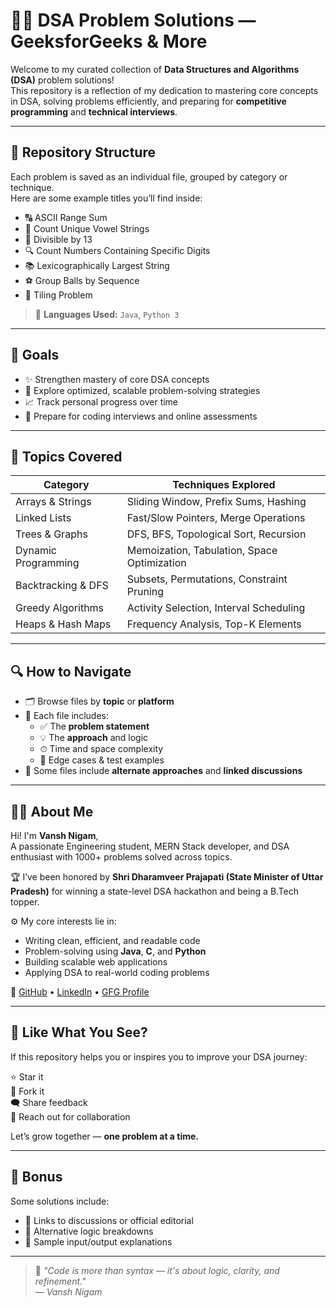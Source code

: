 # 👨‍💻 DSA Problem Solutions — GeeksforGeeks & More

Welcome to my curated collection of **Data Structures and Algorithms (DSA)** problem solutions!  
This repository is a reflection of my dedication to mastering core concepts in DSA, solving problems efficiently, and preparing for **competitive programming** and **technical interviews**.

---

## 📌 Repository Structure

Each problem is saved as an individual file, grouped by category or technique.  
Here are some example titles you’ll find inside:

- 🔠 ASCII Range Sum  
- 🔢 Count Unique Vowel Strings  
- 🧮 Divisible by 13  
- 🔍 Count Numbers Containing Specific Digits  
- 📚 Lexicographically Largest String  
- ⚽ Group Balls by Sequence  
- 🧱 Tiling Problem

> 📁 **Languages Used:** `Java`, `Python 3`

---

## 🎯 Goals

- ✨ Strengthen mastery of core DSA concepts
- 🧠 Explore optimized, scalable problem-solving strategies
- 📈 Track personal progress over time
- 💼 Prepare for coding interviews and online assessments

---

## 🧠 Topics Covered

| Category              | Techniques Explored                                           |
|-----------------------|---------------------------------------------------------------|
| Arrays & Strings       | Sliding Window, Prefix Sums, Hashing                         |
| Linked Lists           | Fast/Slow Pointers, Merge Operations                         |
| Trees & Graphs         | DFS, BFS, Topological Sort, Recursion                        |
| Dynamic Programming    | Memoization, Tabulation, Space Optimization                  |
| Backtracking & DFS     | Subsets, Permutations, Constraint Pruning                    |
| Greedy Algorithms      | Activity Selection, Interval Scheduling                      |
| Heaps & Hash Maps      | Frequency Analysis, Top-K Elements                           |

---

## 🔍 How to Navigate

- 🗂 Browse files by **topic** or **platform**
- 📄 Each file includes:
  - ✅ The **problem statement**
  - 💡 The **approach** and logic
  - ⏱ Time and space complexity
  - 🧪 Edge cases & test examples
- 🔁 Some files include **alternate approaches** and **linked discussions**

---

## 🧑‍💻 About Me

Hi! I'm **Vansh Nigam**,  
A passionate Engineering student, MERN Stack developer, and DSA enthusiast with 1000+ problems solved across topics.

🏆 I’ve been honored by **Shri Dharamveer Prajapati (State Minister of Uttar Pradesh)** for winning a state-level DSA hackathon and being a B.Tech topper.

⚙️ My core interests lie in:
- Writing clean, efficient, and readable code
- Problem-solving using **Java**, **C**, and **Python**
- Building scalable web applications
- Applying DSA to real-world coding problems

🔗 [GitHub](https://github.com/VanshNigam) • [LinkedIn](https://linkedin.com/in/your-profile) • [GFG Profile](https://auth.geeksforgeeks.org/user/your_username)

---

## 🌟 Like What You See?

If this repository helps you or inspires you to improve your DSA journey:

⭐ Star it  
🔁 Fork it  
🗨️ Share feedback  
🤝 Reach out for collaboration

Let’s grow together — **one problem at a time.**

---

## 📘 Bonus

Some solutions include:
- 🔗 Links to discussions or official editorial
- 🧠 Alternative logic breakdowns
- 🧾 Sample input/output explanations

---

> 💬 *"Code is more than syntax — it's about logic, clarity, and refinement."*  
> — *Vansh Nigam*
